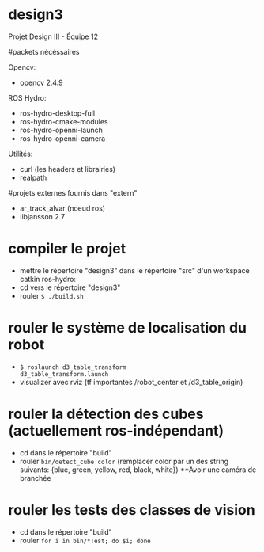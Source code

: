 # design3
Projet Design III - Équipe 12

#packets nécéssaires

Opencv:
- opencv 2.4.9

ROS Hydro:
- ros-hydro-desktop-full
- ros-hydro-cmake-modules
- ros-hydro-openni-launch
- ros-hydro-openni-camera

Utilités:
- curl (les headers et librairies)
- realpath

#projets externes fournis dans "extern"

- ar_track_alvar (noeud ros)
- libjansson 2.7

# compiler le projet

- mettre le répertoire "design3" dans le répertoire "src" d'un workspace catkin ros-hydro:
- cd vers le répertoire "design3"
- rouler <code>$ ./build.sh</code>

# rouler le système de localisation du robot

- <code>$ roslaunch d3_table_transform d3_table_transform.launch</code>
- visualizer avec rviz (tf importantes /robot_center et /d3_table_origin)

# rouler la détection des cubes (actuellement ros-indépendant)

- cd dans le répertoire "build"
- rouler <code>bin/detect_cube color</code> (remplacer color par un des string suivants: {blue, green, yellow, red, black, white}) **Avoir une caméra de branchée

# rouler les tests des classes de vision

- cd dans le répertoire "build"
- rouler <code>for i in bin/*Test; do $i; done</code>
